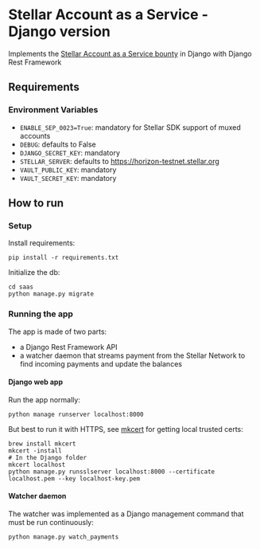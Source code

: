 # Stellar Account as a Service - Django version

Implements the [Stellar Account as a Service bounty](https://github.com/tyvdh/stellar-quest-bounties/blob/main/bounties/level-2/stellar-accounts-as-a-service.md) in Django with Django Rest Framework

## Requirements

### Environment Variables

- `ENABLE_SEP_0023=True`: mandatory for Stellar SDK support of muxed accounts
- `DEBUG`: defaults to False
- `DJANGO_SECRET_KEY`: mandatory
- `STELLAR_SERVER`: defaults to https://horizon-testnet.stellar.org
- `VAULT_PUBLIC_KEY`: mandatory
- `VAULT_SECRET_KEY`: mandatory

## How to run

### Setup

Install requirements:

```shell
pip install -r requirements.txt
```

Initialize the db:

```shell
cd saas
python manage.py migrate
```

### Running the app

The app is made of two parts:
- a Django Rest Framework API
- a watcher daemon that streams payment from the Stellar Network to find incoming payments and update the balances

#### Django web app

Run the app normally:

```shell
python manage runserver localhost:8000
```

But best to run it with HTTPS, see [mkcert](https://github.com/FiloSottile/mkcert) for getting local trusted certs:

```shell
brew install mkcert
mkcert -install
# In the Django folder
mkcert localhost
python manage.py runsslserver localhost:8000 --certificate localhost.pem --key localhost-key.pem
```

#### Watcher daemon

The watcher was implemented as a Django management command that must be run continuously:

```shell
python manage.py watch_payments
```
